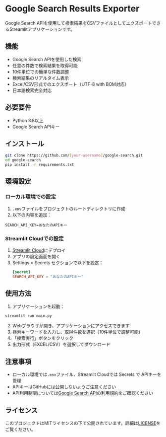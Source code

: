 # Google Search Results Exporter

Google Search APIを使用して検索結果をCSVファイルとしてエクスポートできるStreamlitアプリケーションです。

## 機能

- Google Search APIを使用した検索
- 任意の件数で検索結果を取得可能
- 10件単位での簡単な件数調整
- 検索結果のリアルタイム表示
- Excel/CSV形式でのエクスポート（UTF-8 with BOM対応）
- 日本語検索完全対応

## 必要要件

- Python 3.8以上
- Google Search APIキー

## インストール

```bash
git clone https://github.com/[your-username]/google-search.git
cd google-search
pip install -r requirements.txt
```

## 環境設定

### ローカル環境での設定

1. `.env`ファイルをプロジェクトのルートディレクトリに作成
2. 以下の内容を追加：

```
SEARCH_API_KEY=あなたのAPIキー
```

### Streamlit Cloudでの設定

1. [Streamlit Cloud](https://streamlit.io/cloud)にデプロイ
2. アプリの設定画面を開く
3. Settings > Secrets セクションで以下を設定：
   ```toml
   [secret]
   SEARCH_API_KEY = "あなたのAPIキー"
   ```

## 使用方法

1. アプリケーションを起動：
```bash
streamlit run main.py
```

2. Webブラウザが開き、アプリケーションにアクセスできます
3. 検索キーワードを入力し、取得件数を選択（10件単位で調整可能）
4. 「検索実行」ボタンをクリック
5. 出力形式（EXCEL/CSV）を選択してダウンロード

## 注意事項

- ローカル環境では`.env`ファイル、Streamlit Cloudでは Secrets で APIキーを管理
- APIキーはGitHubには公開しないようご注意ください
- API利用制限については[Google Search API](https://www.searchapi.io/api/)の利用規約をご確認ください

## ライセンス

このプロジェクトはMITライセンスの下で公開されています。詳細は[LICENSE](LICENSE)をご覧ください。
